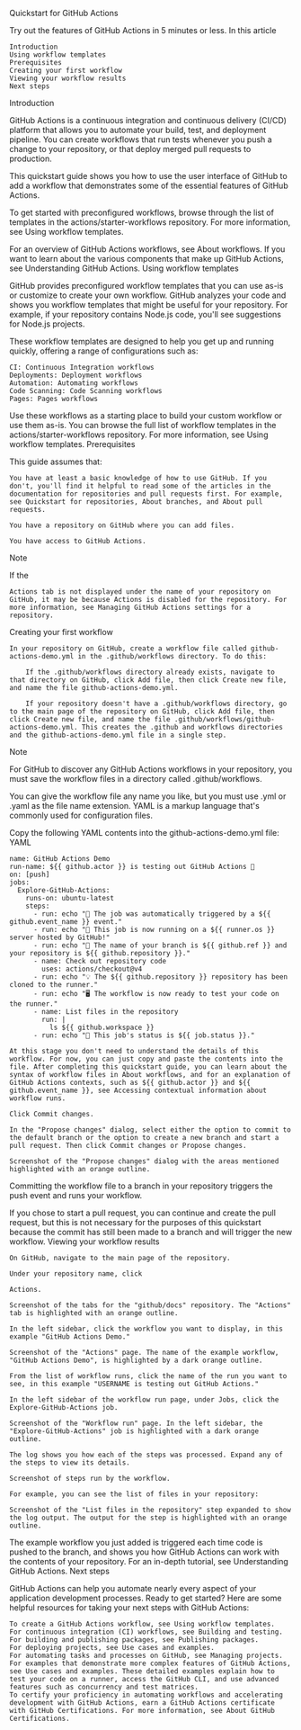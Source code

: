 Quickstart for GitHub Actions

Try out the features of GitHub Actions in 5 minutes or less.
In this article

    Introduction
    Using workflow templates
    Prerequisites
    Creating your first workflow
    Viewing your workflow results
    Next steps

Introduction

GitHub Actions is a continuous integration and continuous delivery (CI/CD) platform that allows you to automate your build, test, and deployment pipeline. You can create workflows that run tests whenever you push a change to your repository, or that deploy merged pull requests to production.

This quickstart guide shows you how to use the user interface of GitHub to add a workflow that demonstrates some of the essential features of GitHub Actions.

To get started with preconfigured workflows, browse through the list of templates in the actions/starter-workflows repository. For more information, see Using workflow templates.

For an overview of GitHub Actions workflows, see About workflows. If you want to learn about the various components that make up GitHub Actions, see Understanding GitHub Actions.
Using workflow templates

GitHub provides preconfigured workflow templates that you can use as-is or customize to create your own workflow. GitHub analyzes your code and shows you workflow templates that might be useful for your repository. For example, if your repository contains Node.js code, you'll see suggestions for Node.js projects.

These workflow templates are designed to help you get up and running quickly, offering a range of configurations such as:

    CI: Continuous Integration workflows
    Deployments: Deployment workflows
    Automation: Automating workflows
    Code Scanning: Code Scanning workflows
    Pages: Pages workflows

Use these workflows as a starting place to build your custom workflow or use them as-is. You can browse the full list of workflow templates in the actions/starter-workflows repository. For more information, see Using workflow templates.
Prerequisites

This guide assumes that:

    You have at least a basic knowledge of how to use GitHub. If you don't, you'll find it helpful to read some of the articles in the documentation for repositories and pull requests first. For example, see Quickstart for repositories, About branches, and About pull requests.

    You have a repository on GitHub where you can add files.

    You have access to GitHub Actions.

Note

If the

    Actions tab is not displayed under the name of your repository on GitHub, it may be because Actions is disabled for the repository. For more information, see Managing GitHub Actions settings for a repository.

Creating your first workflow

    In your repository on GitHub, create a workflow file called github-actions-demo.yml in the .github/workflows directory. To do this:

        If the .github/workflows directory already exists, navigate to that directory on GitHub, click Add file, then click Create new file, and name the file github-actions-demo.yml.

        If your repository doesn't have a .github/workflows directory, go to the main page of the repository on GitHub, click Add file, then click Create new file, and name the file .github/workflows/github-actions-demo.yml. This creates the .github and workflows directories and the github-actions-demo.yml file in a single step.

Note

For GitHub to discover any GitHub Actions workflows in your repository, you must save the workflow files in a directory called .github/workflows.

You can give the workflow file any name you like, but you must use .yml or .yaml as the file name extension. YAML is a markup language that's commonly used for configuration files.

Copy the following YAML contents into the github-actions-demo.yml file:
YAML

    name: GitHub Actions Demo
    run-name: ${{ github.actor }} is testing out GitHub Actions 🚀
    on: [push]
    jobs:
      Explore-GitHub-Actions:
        runs-on: ubuntu-latest
        steps:
          - run: echo "🎉 The job was automatically triggered by a ${{ github.event_name }} event."
          - run: echo "🐧 This job is now running on a ${{ runner.os }} server hosted by GitHub!"
          - run: echo "🔎 The name of your branch is ${{ github.ref }} and your repository is ${{ github.repository }}."
          - name: Check out repository code
            uses: actions/checkout@v4
          - run: echo "💡 The ${{ github.repository }} repository has been cloned to the runner."
          - run: echo "🖥️ The workflow is now ready to test your code on the runner."
          - name: List files in the repository
            run: |
              ls ${{ github.workspace }}
          - run: echo "🍏 This job's status is ${{ job.status }}."

    At this stage you don't need to understand the details of this workflow. For now, you can just copy and paste the contents into the file. After completing this quickstart guide, you can learn about the syntax of workflow files in About workflows, and for an explanation of GitHub Actions contexts, such as ${{ github.actor }} and ${{ github.event_name }}, see Accessing contextual information about workflow runs.

    Click Commit changes.

    In the "Propose changes" dialog, select either the option to commit to the default branch or the option to create a new branch and start a pull request. Then click Commit changes or Propose changes.

    Screenshot of the "Propose changes" dialog with the areas mentioned highlighted with an orange outline.

Committing the workflow file to a branch in your repository triggers the push event and runs your workflow.

If you chose to start a pull request, you can continue and create the pull request, but this is not necessary for the purposes of this quickstart because the commit has still been made to a branch and will trigger the new workflow.
Viewing your workflow results

    On GitHub, navigate to the main page of the repository.

    Under your repository name, click

    Actions.

    Screenshot of the tabs for the "github/docs" repository. The "Actions" tab is highlighted with an orange outline.

    In the left sidebar, click the workflow you want to display, in this example "GitHub Actions Demo."

    Screenshot of the "Actions" page. The name of the example workflow, "GitHub Actions Demo", is highlighted by a dark orange outline.

    From the list of workflow runs, click the name of the run you want to see, in this example "USERNAME is testing out GitHub Actions."

    In the left sidebar of the workflow run page, under Jobs, click the Explore-GitHub-Actions job.

    Screenshot of the "Workflow run" page. In the left sidebar, the "Explore-GitHub-Actions" job is highlighted with a dark orange outline.

    The log shows you how each of the steps was processed. Expand any of the steps to view its details.

    Screenshot of steps run by the workflow.

    For example, you can see the list of files in your repository:

    Screenshot of the "List files in the repository" step expanded to show the log output. The output for the step is highlighted with an orange outline.

The example workflow you just added is triggered each time code is pushed to the branch, and shows you how GitHub Actions can work with the contents of your repository. For an in-depth tutorial, see Understanding GitHub Actions.
Next steps

GitHub Actions can help you automate nearly every aspect of your application development processes. Ready to get started? Here are some helpful resources for taking your next steps with GitHub Actions:

    To create a GitHub Actions workflow, see Using workflow templates.
    For continuous integration (CI) workflows, see Building and testing.
    For building and publishing packages, see Publishing packages.
    For deploying projects, see Use cases and examples.
    For automating tasks and processes on GitHub, see Managing projects.
    For examples that demonstrate more complex features of GitHub Actions, see Use cases and examples. These detailed examples explain how to test your code on a runner, access the GitHub CLI, and use advanced features such as concurrency and test matrices.
    To certify your proficiency in automating workflows and accelerating development with GitHub Actions, earn a GitHub Actions certificate with GitHub Certifications. For more information, see About GitHub Certifications.
